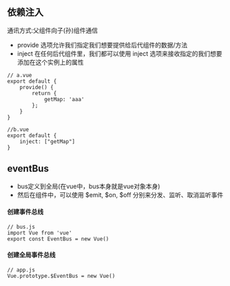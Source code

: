 ## 依赖注入
通讯方式:父组件向子(孙)组件通信
- provide 选项允许我们指定我们想要提供给后代组件的数据/方法
- inject 在任何后代组件里，我们都可以使用 inject 选项来接收指定的我们想要添加在这个实例上的属性
```
// a.vue
export default {
    provide() {
        return {
            getMap: 'aaa'
        };
    }
}

//b.vue
export default {
    inject: ["getMap"]
}
```
## eventBus
- bus定义到全局(在vue中，bus本身就是vue对象本身)
- 然后在组件中，可以使用 $emit, $on, $off 分别来分发、监听、取消监听事件
#### 创建事件总线
```
// bus.js 
import Vue from 'vue' 
export const EventBus = new Vue()
```
#### 创建全局事件总线
```
// app.js
Vue.prototype.$EventBus = new Vue()
```
###

